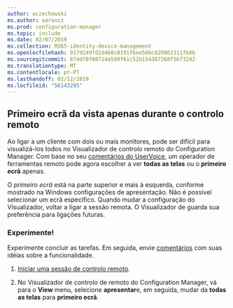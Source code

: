 ```yaml
---
author: aczechowski
ms.author: aaroncz
ms.prod: configuration-manager
ms.topic: include
ms.date: 02/07/2019
ms.collection: M365-identity-device-management
ms.openlocfilehash: 017d249fd2d460c0191f6ee56bc029802311f68b
ms.sourcegitcommit: 874d78f08714a509f61c52b154387268f5b73242
ms.translationtype: MT
ms.contentlocale: pt-PT
ms.lasthandoff: 02/12/2019
ms.locfileid: "56143295"
---
```

## <a name="bkmk_rcmulti"></a> Primeiro ecrã da vista apenas durante o controlo remoto
<!--3231732-->

Ao ligar a um cliente com dois ou mais monitores, pode ser difícil para visualizá-los todos no Visualizador de controlo remoto do Configuration Manager. Com base no seu [comentários do UserVoice](https://configurationmanager.uservoice.com/forums/300492-ideas/suggestions/34609915-use-sccm-to-remote-control-multiple-monitors), um operador de ferramentas remoto pode agora escolher a ver **todas as telas** ou o **primeiro ecrã** apenas. 

O *primeiro ecrã* está na parte superior e mais à esquerda, conforme mostrado na Windows configurações de apresentação. Não é possível selecionar um ecrã específico. Quando mudar a configuração do Visualizador, voltar a ligar a sessão remota. O Visualizador de guarda sua preferência para ligações futuras. 


### <a name="try-it-out"></a>Experimente!

Experimente concluir as tarefas. Em seguida, envie [comentários](/sccm/core/understand/find-help#product-feedback) com suas idéias sobre a funcionalidade.

1. [Iniciar uma sessão de controlo remoto](/sccm/core/clients/manage/remote-control/remotely-administer-a-windows-client-computer).  

2. No Visualizador de controlo de remoto do Configuration Manager, vá para o **View** menu, selecione **apresentar**e, em seguida, mudar da **todas as telas** para **primeiro ecrã**.  

